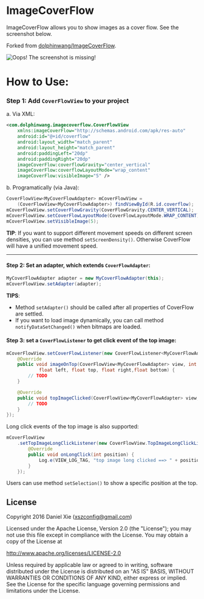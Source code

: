# ImageCoverFlow

ImageCoverFlow allows you to show images as a cover flow. See the screenshot below.

Forked from [dolphinwang/ImageCoverFlow](https://github.com/dolphinwang/ImageCoverFlow).

![Oops! The screenshot is missing!](https://github.com/xszconfig/ImageCoverFlow/raw/master/imagecoverflow_screenshot.png)

# How to Use:

### Step 1: Add `CoverFlowView` to your project

a. Via XML:

```xml
<com.dolphinwang.imagecoverflow.CoverFlowView
    xmlns:imageCoverFlow="http://schemas.android.com/apk/res-auto"
    android:id="@+id/coverflow"
    android:layout_width="match_parent"
    android:layout_height="match_parent"
    android:paddingLeft="20dp"
    android:paddingRight="20dp"
    imageCoverFlow:coverflowGravity="center_vertical"
    imageCoverFlow:coverflowLayoutMode="wrap_content"
    imageCoverFlow:visibleImage="5" />
```

b. Programatically (via Java):

```java
CoverFlowView<MyCoverFlowAdapter> mCoverFlowView =
    (CoverFlowView<MyCoverFlowAdapter>) findViewById(R.id.coverflow);
mCoverFlowView.setCoverFlowGravity(CoverFlowGravity.CENTER_VERTICAL);
mCoverFlowView.setCoverFlowLayoutMode(CoverFlowLayoutMode.WRAP_CONTENT);
mCoverFlowView.setVisibleImage(5);
```

**TIP**: If you want to support different movement speeds on different screen densities, you can use method `setScreenDensity()`. Otherwise CoverFlow will have a unified movement speed.

---

#### Step 2: Set an adapter, which extends `CoverFlowAdapter`:

```java
MyCoverFlowAdapter adapter = new MyCoverFlowAdapter(this);
mCoverFlowView.setAdapter(adapter);
```

**TIPS**:
* Method `setAdapter()` should be called after all properties of CoverFlow are settled.
* If you want to load image dynamically, you can call method `notifyDataSetChanged()` when bitmaps are loaded.

#### Step 3: set a `CoverFlowListener` to get click event of the top image:

```java
mCoverFlowView.setCoverFlowListener(new CoverFlowListener<MyCoverFlowAdapter>() {
    @Override
    public void imageOnTop(CoverFlowView<MyCoverFlowAdapter> view, int position,
            float left, float top, float right,float bottom) {
        // TODO
    }

    @Override
    public void topImageClicked(CoverFlowView<MyCoverFlowAdapter> view, int position) {
        // TODO
    }
});
```

Long click events of the top image is also supported:

```java
mCoverFlowView
    .setTopImageLongClickListener(new CoverFlowView.TopImageLongClickListener() {
        @Override
        public void onLongClick(int position) {
            Log.e(VIEW_LOG_TAG, "top image long clicked ==> " + position);
        }
    });
```

Users can use method `setSelection()` to show a specific position at the top.

## License

Copyright 2016 Daniel Xie (xszconfig@gmail.com)

Licensed under the Apache License, Version 2.0 (the "License");
you may not use this file except in compliance with the License.
You may obtain a copy of the License at

http://www.apache.org/licenses/LICENSE-2.0

Unless required by applicable law or agreed to in writing, software
distributed under the License is distributed on an "AS IS" BASIS,
WITHOUT WARRANTIES OR CONDITIONS OF ANY KIND, either express or implied.
See the License for the specific language governing permissions and
limitations under the License.